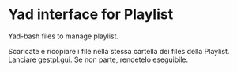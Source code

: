 # Yad interface for Playlist
Yad-bash files to manage playlist.

Scaricate e ricopiare i file nella stessa cartella dei files della Playlist.
Lanciare gestpl.gui. Se non parte, rendetelo eseguibile.
